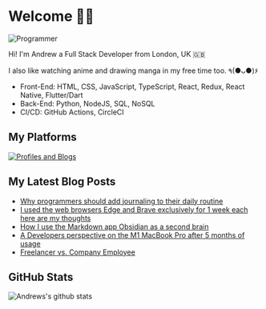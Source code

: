 # Welcome 👋🏿

![Programmer](https://res.cloudinary.com/d74fh3kw/image/upload/v1621532167/twitter-banner_np9nyo.png 'Programmer')

Hi! I'm Andrew a Full Stack Developer from London, UK 🇬🇧

I also like watching anime and drawing manga in my free time too. ٩(●ᴗ●)۶

- Front-End: HTML, CSS, JavaScript, TypeScript, React, Redux, React Native, Flutter/Dart
- Back-End: Python, NodeJS, SQL, NoSQL
- CI/CD: GitHub Actions, CircleCI

## My Platforms

[![Profiles and Blogs](https://res.cloudinary.com/d74fh3kw/image/upload/v1621532697/profile-blog-btn_nigmar.png)](https://linktr.ee/andrewbaisden)

## My Latest Blog Posts

<!-- BLOG-POST-LIST:START -->
- [Why programmers should add journaling to their daily routine](https://dev.to/andrewbaisden/why-programmers-should-add-journaling-to-their-daily-routine-o5j)
- [I used the web browsers Edge and Brave exclusively for 1 week each here are my thoughts](https://dev.to/andrewbaisden/i-used-the-web-browsers-edge-and-brave-exclusively-for-1-week-each-here-are-my-thoughts-1pd)
- [How I use the Markdown app Obsidian as a second brain](https://dev.to/andrewbaisden/how-i-use-the-markdown-app-obsidian-as-a-second-brain-bk3)
- [A Developers perspective on the M1 MacBook Pro after 5 months of usage](https://dev.to/andrewbaisden/a-developers-perspective-on-the-m1-macbook-pro-after-5-months-of-usage-3d7m)
- [Freelancer vs. Company Employee](https://dev.to/andrewbaisden/freelancer-vs-company-employee-5hep)
<!-- BLOG-POST-LIST:END -->

## GitHub Stats

![Andrews's github stats](https://github-readme-stats.vercel.app/api?username=andrewbaisden&show_icons=true&theme=tokyonight)
